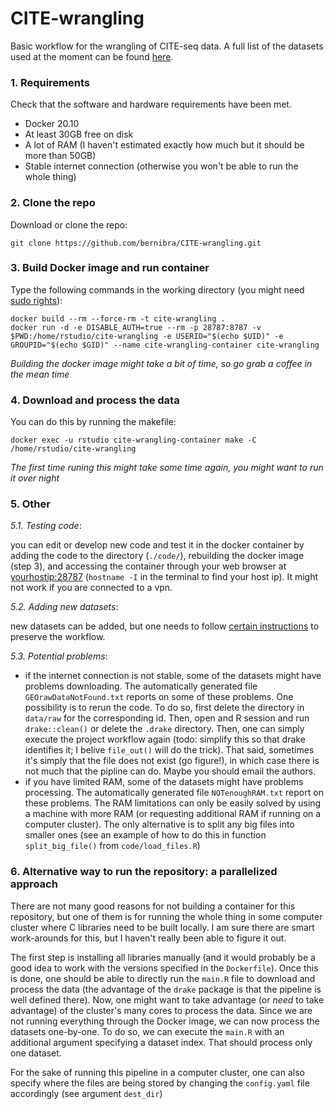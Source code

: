 # CITE-wrangling

Basic workflow for the wrangling of CITE-seq data. A full list of the datasets used at the moment can be found [here](data/list-of-papers.md).

### 1. Requirements

Check that the software and hardware requirements have been met.
* Docker 20.10
* At least 30GB free on disk
* A lot of RAM (I haven't estimated exactly how much but it should be more than 50GB)
* Stable internet connection (otherwise you won't be able to run the whole thing)

### 2. Clone the repo

Download or clone the repo: 
```
git clone https://github.com/bernibra/CITE-wrangling.git
```

### 3. Build Docker image and run container

Type the following commands in the working directory (you might need [sudo rights](https://docs.docker.com/engine/install/linux-postinstall/)):
```
docker build --rm --force-rm -t cite-wrangling .
docker run -d -e DISABLE_AUTH=true --rm -p 28787:8787 -v $PWD:/home/rstudio/cite-wrangling -e USERID="$(echo $UID)" -e GROUPID="$(echo $GID)" --name cite-wrangling-container cite-wrangling
```
_Building the docker image might take a bit of time, so go grab a coffee in the mean time_

### 4. Download and process the data

You can do this by running the makefile:
```
docker exec -u rstudio cite-wrangling-container make -C /home/rstudio/cite-wrangling
```
_The first time runing this might take some time again, you might want to run it over night_

### 5. Other
_5.1. Testing code_: 

you can edit or develop new code and test it in the docker container by adding the code to the directory (`./code/`), rebuilding the docker image (step 3), and accessing the container through your web browser at <yourhostip:28787> (`hostname -I` in the terminal to find your host ip). It might not work if you are connected to a vpn.

_5.2. Adding new datasets_:

new datasets can be added, but one needs to follow [certain instructions](data/README.md) to preserve the workflow.

_5.3. Potential problems_:
- if the internet connection is not stable, some of the datasets might have problems downloading. The automatically generated file `GEOrawDataNotFound.txt` reports on some of these problems. One possibility is to rerun the code. To do so, first delete the directory in `data/raw` for the corresponding id. Then, open and R session and run `drake::clean()` or delete the `.drake` directory. Then, one can simply execute the project workflow again (todo: simplify this so that drake identifies it; I belive `file_out()` will do the trick). That said, sometimes it's simply that the file does not exist (go figure!), in which case there is not much that the pipline can do. Maybe you should email the authors.
- if you have limited RAM, some of the datasets might have problems processing. The automatically generated file `NOTenoughRAM.txt` report on these problems. The RAM limitations can only be easily solved by using a machine with more RAM (or requesting additional RAM if running on a computer cluster). The only alternative is to split any big files into smaller ones (see an example of how to do this in function `split_big_file()` from `code/load_files.R`)

### 6. Alternative way to run the repository: a parallelized approach

There are not many good reasons for not building a container for this repository, but one of them is for running the whole thing in some computer cluster where C libraries need to be built locally. I am sure there are smart work-arounds for this, but I haven't really been able to figure it out.

The first step is installing all libraries manually (and it would probably be a good idea to work with the versions specified in the `Dockerfile`). Once this is done, one should be able to directly run the `main.R` file to download and process the data (the advantage of the `drake` package is that the pipeline is well defined there). Now, one might want to take advantage (or _need_ to take advantage) of the cluster's many cores to process the data. Since we are not running everything through the Docker image, we can now process the datasets one-by-one. To do so, we can execute the `main.R` with an additional argument specifying a dataset index. That should process only one dataset. 

For the sake of running this pipeline in a computer cluster, one can also specify where the files are being stored by changing the `config.yaml` file accordingly (see argument `dest_dir`)
